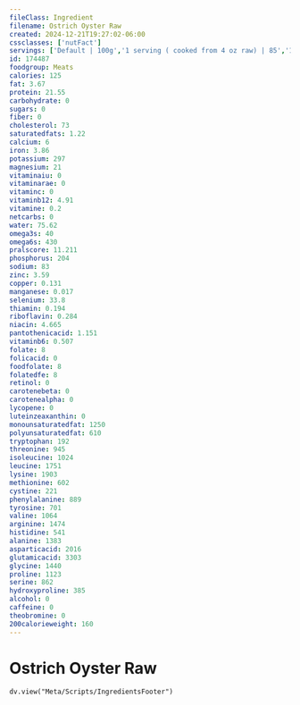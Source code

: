 ```yaml
---
fileClass: Ingredient
filename: Ostrich Oyster Raw
created: 2024-12-21T19:27:02-06:00
cssclasses: ['nutFact']
servings: ['Default | 100g','1 serving ( cooked from 4 oz raw) | 85','1 oz | 28.4']
id: 174487
foodgroup: Meats
calories: 125
fat: 3.67
protein: 21.55
carbohydrate: 0
sugars: 0
fiber: 0
cholesterol: 73
saturatedfats: 1.22
calcium: 6
iron: 3.86
potassium: 297
magnesium: 21
vitaminaiu: 0
vitaminarae: 0
vitaminc: 0
vitaminb12: 4.91
vitamine: 0.2
netcarbs: 0
water: 75.62
omega3s: 40
omega6s: 430
pralscore: 11.211
phosphorus: 204
sodium: 83
zinc: 3.59
copper: 0.131
manganese: 0.017
selenium: 33.8
thiamin: 0.194
riboflavin: 0.284
niacin: 4.665
pantothenicacid: 1.151
vitaminb6: 0.507
folate: 8
folicacid: 0
foodfolate: 8
folatedfe: 8
retinol: 0
carotenebeta: 0
carotenealpha: 0
lycopene: 0
luteinzeaxanthin: 0
monounsaturatedfat: 1250
polyunsaturatedfat: 610
tryptophan: 192
threonine: 945
isoleucine: 1024
leucine: 1751
lysine: 1903
methionine: 602
cystine: 221
phenylalanine: 889
tyrosine: 701
valine: 1064
arginine: 1474
histidine: 541
alanine: 1383
asparticacid: 2016
glutamicacid: 3303
glycine: 1440
proline: 1123
serine: 862
hydroxyproline: 385
alcohol: 0
caffeine: 0
theobromine: 0
200calorieweight: 160
---
```


# Ostrich Oyster Raw

```dataviewjs
dv.view("Meta/Scripts/IngredientsFooter")
```